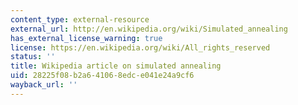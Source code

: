 ```yaml
---
content_type: external-resource
external_url: http://en.wikipedia.org/wiki/Simulated_annealing
has_external_license_warning: true
license: https://en.wikipedia.org/wiki/All_rights_reserved
status: ''
title: Wikipedia article on simulated annealing
uid: 28225f08-b2a6-4106-8edc-e041e24a9cf6
wayback_url: ''
---
```

